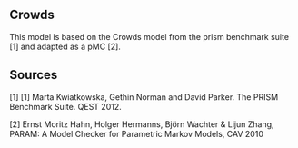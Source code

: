 Crowds
--------------------------------

This model is based on the Crowds model from the prism benchmark suite [1] and adapted as a pMC [2].

Sources
---------
[1] 
[1] Marta Kwiatkowska, Gethin Norman and David Parker. The PRISM Benchmark Suite. QEST 2012.

[2] Ernst Moritz Hahn, Holger Hermanns, Björn Wachter & Lijun Zhang, PARAM: A Model Checker for Parametric Markov Models, CAV 2010
